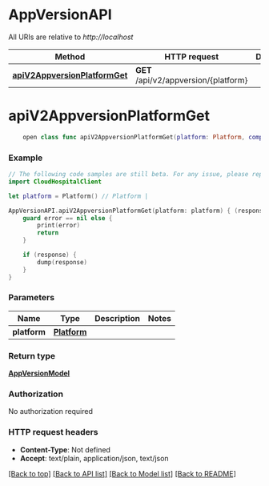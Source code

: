 # AppVersionAPI

All URIs are relative to *http://localhost*

Method | HTTP request | Description
------------- | ------------- | -------------
[**apiV2AppversionPlatformGet**](AppVersionAPI.md#apiv2appversionplatformget) | **GET** /api/v2/appversion/{platform} | 


# **apiV2AppversionPlatformGet**
```swift
    open class func apiV2AppversionPlatformGet(platform: Platform, completion: @escaping (_ data: AppVersionModel?, _ error: Error?) -> Void)
```



### Example 
```swift
// The following code samples are still beta. For any issue, please report via http://github.com/OpenAPITools/openapi-generator/issues/new
import CloudHospitalClient

let platform = Platform() // Platform | 

AppVersionAPI.apiV2AppversionPlatformGet(platform: platform) { (response, error) in
    guard error == nil else {
        print(error)
        return
    }

    if (response) {
        dump(response)
    }
}
```

### Parameters

Name | Type | Description  | Notes
------------- | ------------- | ------------- | -------------
 **platform** | [**Platform**](.md) |  | 

### Return type

[**AppVersionModel**](AppVersionModel.md)

### Authorization

No authorization required

### HTTP request headers

 - **Content-Type**: Not defined
 - **Accept**: text/plain, application/json, text/json

[[Back to top]](#) [[Back to API list]](../README.md#documentation-for-api-endpoints) [[Back to Model list]](../README.md#documentation-for-models) [[Back to README]](../README.md)

